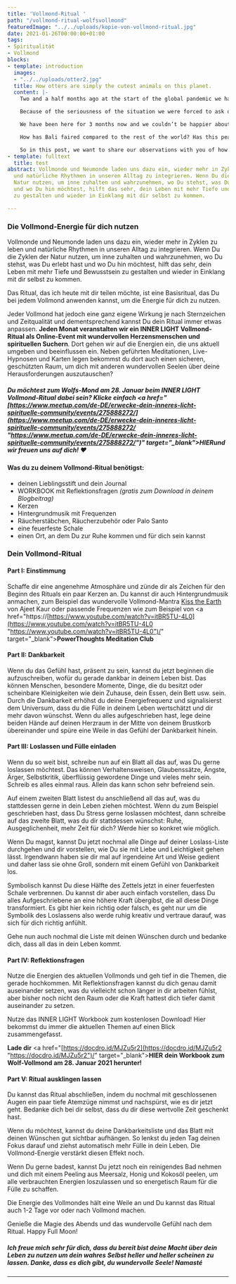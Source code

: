 ```yaml
---
title: 'Vollmond-Ritual '
path: "/vollmond-ritual-wolfsvollmond"
featuredImage: "../../uploads/kopie-von-vollmond-ritual.jpg"
date: 2021-01-26T00:00:00+01:00
tags:
- Spiritualität
- Vollmond
blocks:
- template: introduction
  images:
  - "../../uploads/otter2.jpg"
  title: How otters are simply the cutest animals on this planet.
  content: |-
    Two and a half months ago at the start of the global pandemic we had a really hard decision to make, where do we go? For most people the answer is simple, 'home'. But for us it's kind of complicated. We've been travelling the world non stop for 4 years and although we have an apartment in Kuala Lumpur, home for us is still to be decided.

    Because of the seriousness of the situation we were forced to ask ourselves the question "where do we feel the most at home?” and the answer was clear - Bali.

    We have been here for 3 months now and we couldn’t be happier about our decision. Although there have been a lot of changes on the island, we love this place and we love how the locals and foreigners combined have handled the difficult situation we all find ourselves in.

    How has Bali faired compared to the rest of the world? Has this peaceful island turned into chaos? We know that a lot of you had to cancel your travel plans to come here and are probably wondering when you might be able to return.

    So in this post, we want to share our observations with you of how life here in Bali has changed and give you information direct from the authorities.
- template: fulltext
  title: test
abstract: Vollmonde und Neumonde laden uns dazu ein, wieder mehr in Zyklen zu leben
  und natürliche Rhythmen in unseren Alltag zu integrieren. Wenn Du die Zyklen der
  Natur nutzen, um inne zuhalten und wahrzunehmen, wo Du stehst, was Du erlebt hast
  und wo Du hin möchtest, hilft das sehr, dein Leben mit mehr Tiefe und Bewusstsein
  zu gestalten und wieder in Einklang mit dir selbst zu kommen.

---
```

### Die Vollmond-Energie für dich nutzen

Vollmonde und Neumonde laden uns dazu ein, wieder mehr in Zyklen zu leben und natürliche Rhythmen in unseren Alltag zu integrieren. Wenn Du die Zyklen der Natur nutzen, um inne zuhalten und wahrzunehmen, wo Du stehst, was Du erlebt hast und wo Du hin möchtest, hilft das sehr, dein Leben mit mehr Tiefe und Bewusstsein zu gestalten und wieder in Einklang mit dir selbst zu kommen.

Das Ritual, das ich heute mit dir teilen möchte, ist eine Basisritual, das Du bei jedem Vollmond anwenden kannst, um die Energie für dich zu nutzen.

Jeder Vollmond hat jedoch eine ganz eigene Wirkung je nach Sternzeichen und Zeitqualität und dementsprechend kannst Du dein Ritual immer etwas anpassen. **Jeden Monat veranstalten wir ein INNER LIGHT Vollmond-Ritual als Online-Event mit wundervollen Herzensmenschen und spirituellen Suchern**. Dort gehen wir auf die Energien ein, die uns aktuell umgeben und beeinflussen ein. Neben geführten Meditationen, Live-Hypnosen und Karten legen bekommst du dort auch einen sicheren, geschützten Raum, um dich mit anderen wundervollen Seelen über deine Herausforderungen auszutauschen?

##### Du möchtest zum Wolfs-Mond am 28. Januar beim INNER LIGHT Vollmond-Ritual dabei sein? Klicke einfach <a href="[https://www.meetup.com/de-DE/erwecke-dein-inneres-licht-spirituelle-community/events/275888272/](https://www.meetup.com/de-DE/erwecke-dein-inneres-licht-spirituelle-community/events/275888272/ "https://www.meetup.com/de-DE/erwecke-dein-inneres-licht-spirituelle-community/events/275888272/")" target="_blank">**HIER**</a>und wir freuen uns auf dich! ♥

#### Was du zu deinem Vollmond-Ritual benötigst:

* deinen Lieblingsstift und dein Journal
* WORKBOOK mit Reflektionsfragen _(gratis zum Download in deinem Blogbeitrag)_
* Kerzen
* Hintergrundmusik mit Frequenzen
* Räucherstäbchen, Räucherzubehör oder Palo Santo
* eine feuerfeste Schale
* einen Ort, an dem Du zur Ruhe kommen und für dich sein kannst

### Dein Vollmond-Ritual 

#### Part I: Einstimmung

Schaffe dir eine angenehme Atmosphäre und zünde dir als Zeichen für den Beginn des Rituals ein paar Kerzen an. Du kannst dir auch Hintergrundmusik anmachen, zum Beispiel das wundervolle Vollmond-Mantra [Kiss the Earth](https://www.youtube.com/watch?v=e6hEvSvpx7M) von Ajeet Kaur oder passende Frequenzen wie zum Beispiel von <a href="https://[https://www.youtube.com/watch?v=itBR5TU-4L0](https://www.youtube.com/watch?v=itBR5TU-4L0 "https://www.youtube.com/watch?v=itBR5TU-4L0")/" target="_blank">**PowerThoughts Meditation Club**</a>

#### Part II: Dankbarkeit

Wenn du das Gefühl hast, präsent zu sein, kannst du jetzt beginnen die aufzuschreiben, wofür du gerade dankbar in deinem Leben bist. Das können Menschen, besondere Momente, Dinge, die du besitzt oder scheinbare Kleinigkeiten wie dein Zuhause, dein Essen, dein Bett usw. sein. Durch die Dankbarkeit erhöhst du deine Energiefrequenz und signalisierst dem Universum, dass du die Fülle in deinem Leben wertschätzt und dir mehr davon wünschst. Wenn du alles aufgeschrieben hast, lege deine beiden Hände auf deinen Herzraum in der Mitte von deinem Brustkorb übereinander und spüre eine Weile in das Gefühl der Dankbarkeit hinein.

#### Part III: Loslassen und Fülle einladen

Wenn du so weit bist, schreibe nun auf ein Blatt all das auf, was Du gerne loslassen möchtest. Das können Verhaltensweisen, Glaubenssätze, Ängste, Ärger, Selbstkritik, überflüssig gewordene Dinge und vieles mehr sein. Schreib es alles einmal raus. Allein das kann schon sehr befreiend sein.

Auf einem zweiten Blatt listest du anschließend all das auf, was du stattdessen gerne in dein Leben ziehen möchtest. Wenn du zum Beispiel geschrieben hast, dass Du Stress gerne loslassen möchtest, dann schreibe auf das zweite Blatt, was du dir stattdessen wünschst: Ruhe, Ausgeglichenheit, mehr Zeit für dich? Werde hier so konkret wie möglich.

Wenn Du magst, kannst Du jetzt nochmal alle Dinge auf deiner Loslass-Liste durchgehen und dir vorstellen, wie Du sie mit Liebe und Leichtigkeit gehen lässt. Irgendwann haben sie dir mal auf irgendeine Art und Weise gedient und daher lass sie ohne Groll, sondern mit einem Gefühl von Dankbarkeit los.

Symbolisch kannst Du diese Hälfte des Zettels jetzt in einer feuerfesten Schale verbrennen. Du kannst dir aber auch einfach vorstellen, dass Du alles Aufgeschriebene an eine höhere Kraft übergibst, die all diese Dinge transformiert. Es gibt hier kein richtig oder falsch, es geht nur um die Symbolik des Loslassens also werde ruhig kreativ und vertraue darauf, was sich für dich richtig anfühlt.

Gehe nun auch nochmal die Liste mit deinen Wünschen durch und bedanke dich, dass all das in dein Leben kommt.

#### Part IV: Reflektionsfragen

Nutze die Energien des aktuellen Vollmonds und geh tief in die Themen, die gerade hochkommen. Mit Reflektionsfragen kannst du dich genau damit auseinander setzen, was du vielleicht schon länger in dir arbeiten fühlst, aber bisher noch nicht den Raum oder die Kraft hattest dich tiefer damit auseinander zu setzen.

Nutze das INNER LIGHT Workbook zum kostenlosen Download! Hier bekommst du immer die aktuellen Themen auf einen Blick zusammengefasst.

**Lade dir** <a href="[https://docdro.id/MJZu5r2](https://docdro.id/MJZu5r2 "https://docdro.id/MJZu5r2")/" target="_blank">**HIER**</a> **dein Workbook zum Wolf-Vollmond am 28. Januar 2021 herunter!**

#### Part V: Ritual ausklingen lassen

Du kannst das Ritual abschließen, indem du nochmal mit geschlossenen Augen ein paar tiefe Atemzüge nimmst und nachspürst, wie es dir jetzt geht. Bedanke dich bei dir selbst, dass du dir diese wertvolle Zeit geschenkt hast.

Wenn du möchtest, kannst du deine Dankbarkeitsliste und das Blatt mit deinen Wünschen gut sichtbar aufhängen. So lenkst du jeden Tag deinen Fokus darauf und ziehst automatisch mehr Fülle in dein Leben. Die Vollmond-Energie verstärkt diesen Effekt noch.

Wenn Du gerne badest, kannst Du jetzt noch ein reinigendes Bad nehmen und dich mit einem Peeling aus Meersalz, Honig und Kokosöl peelen, um alle verbrauchten Energien loszulassen und so energetisch Raum für die Fülle zu schaffen.

Die Energie des Vollmondes hält eine Weile an und Du kannst das Ritual auch 1-2 Tage vor oder nach Vollmond machen.

Genieße die Magie des Abends und das wundervolle Gefühl nach dem Ritual. Happy Full Moon!

##### Ich freue mich sehr für dich, dass du bereit bist deine Macht über dein Leben zu nutzen um dein wahres Selbst heller und heller scheinen zu lassen. Danke, dass es dich gibt, du wundervolle Seele! _Namasté_

***